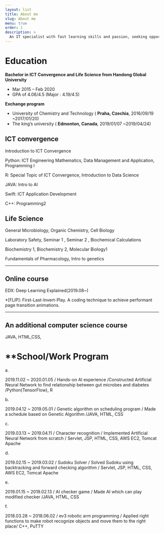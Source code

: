 ```yaml
---
layout: list
title: About me
slug: About me
menu: true
order: 1
description: >
  An IT specialist with fast learning skills and passion, seeking opportunities to contribute to a company and make myself grow. Hands-on knowledge in implementing AI, developing website, and analyzing data. Optimistic and proactive attitude holder when solving problem or debugging and learning new technology. Being good at self-directed learning who knows how to create one’s own portfolio website. ( yejip.com/pro/ ) 
---
```


# Education

**Bachelor in ICT Convergence and Life Science from Handong Global University**

- Mar 2015 – Feb 2020
- GPA of 4.06/4.5 (Major : 4.19/4.5)

**Exchange program**

- University of Chemistry and Technology ( **Praha, Czechia**, 2016/09/19 ~2017/01/20)
- The king’s university ( **Edmonton, Canada**, 2019/01/07 ~2019/04/24)



## ICT convergence

Introduction to ICT Convergence

Python: ICT Engineering Mathematics, Data Management and Application, Programming I

R: Special Topic of ICT Convergence, Introduction to Data Science

JAVA: Intro to AI

Swift: ICT Application Development

C++: Programming2

## Life Science

General Microbiology, Organic Chemistry, Cell Biology

Laboratory Safety, Seminar 1 , Seminar 2 , Biochemical Calculations

Biochemistry 1, Biochemistry 2, Molecular Biology1

Fundamentals of Pharmacology, Intro to genetics

---

## Online course
EDX: Deep Learning Explained(2019.08~)

*[FLIP]: First-Last-Invert-Play. A coding technique to achieve performant page transition animations.

---

## An additional computer science course

JAVA, HTML,CSS,



#  **School/Work Program 

a.

2019.11.02 ~ 2020.01.05 / Hands-on AI experience /Constructed Artificial Neural Network to find relationship between gut microbes and diabetes /Python(TensorFlow), R 

b.

2019.04.12 ~ 2019.05.01 / Genetic algorithm on scheduling program / Made a schedule based on Genetic Algorithm /JAVA, HTML, CSS

c.

2019.03.13 ~ 2019.04.11 / Character recognition / Implemented Artificial Neural Network from scratch / Servlet, JSP, HTML, CSS, AWS EC2, Tomcat Apache

d.

2019.02.15 ~ 2019.03.02 / Sudoku Solver / Solved Sudoku using backtracking and forward checking algorithm / Servlet, JSP, HTML, CSS, AWS EC2, Tomcat Apache

e.

2019.01.15 ~ 2019.02.13 / AI checker game / Made AI which can play modified checker /JAVA, HTML, CSS

f. 

2018.03.28 ~ 2018.06.02 / ev3 robotic arm programming / Applied right functions to make robot recognize objects and move them to the right place/ C++, PuTTY

 